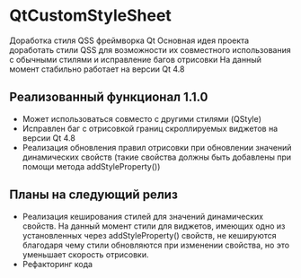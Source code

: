 # QtCustomStyleSheet
Доработка стиля QSS фреймворка Qt
Основная идея проекта доработать стили QSS для возможности их совместного использования с обычными стилями и исправление багов отрисовки
На данный момент стабильно работает на версии Qt 4.8

## Реализованный функционал 1.1.0
* Может использоваться совместо с другими стилями (QStyle)
* Исправлен баг с отрисовкой границ скроллируемых виджетов на версии Qt 4.8
* Реализация обновления правил отрисовки при обновлении значений динамических свойств (такие свойства должны быть добавлены при помощи метода addStyleProperty())
## Планы на следующий релиз
* Реализация кеширования стилей для значений динамических свойств. На данный момент стили для виджетов, имеющих одно из установленных через addStyleProperty() свойств, не кешируются благодаря чему стили обновляются при изменении свойства, но это уменьшает скорость отрисовки.
* Рефакторинг кода
